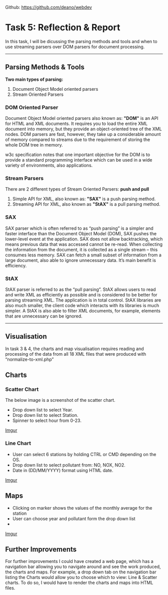 
Github: https://github.com/deano/webdev

# Task 5: Reflection & Report
In this task, I will be dicussing the parsing methods and tools and when to use streaming parsers over DOM parsers for document processing. 


----------


## Parsing Methods & Tools
**Two main types of parsing:**
1. Document Object Model oriented parsers
2.  Stream Oriented Parsers


### DOM Oriented Parser
Document Object Model oriented parsers also known as: **"DOM"** is an API for HTML and XML documents. It requires you to load the entire XML document into memory, but they provide an object-oriented tree of the XML nodes. DOM parsers are fast, however, they take up a considerable amount of memory compared to streams due to the requirement of storing the whole DOM tree in memory.

w3c specification notes that one important objective for the DOM is to provide a standard programming interface which can be used in a wide variety of environments, also applications.

### Stream Parsers
There are 2 different types of Stream Oriented Parsers: **push and pull**

1. Simple API for XML, also known as: **"SAX"** is a push parsing method. 
2. Streaming API for XML, also known as **"StAX"** is a pull parsing method.

### SAX
SAX parser which is often referred to as “push parsing” is a simpler and faster interface than the Document Object Model (DOM), SAX pushes the lower-level event at the application. SAX does not allow backtracking, which means previous data that was accessed cannot be re-read. When collecting the information from the document, it is collected as a single stream – this consumes less memory. SAX can fetch a small subset of information from a large document, also able to ignore unnecessary data. It’s main benefit is efficiency.
### StAX
StAX parser is referred to as the “pull parsing”. StAX allows users to read and write XML as efficiently as possible and is considered to be better for parsing streaming XML. The application is in total control. StAX libraries are also much smaller, the client code which interacts with its libraries is much simpler. A StAX is also able to filter XML documents, for example, elements that are unnecessary can be ignored.


----------


## Visualisation

In task 3 & 4, the charts and map visualisation requires reading and processing of the data from all 18 XML files that were produced with “normalize-to-xml.php”

## Charts

### Scatter Chart
The below image is a screenshot of the scatter chart.
- Drop down list to select Year.
- Drop down list to select Station.
- Spinner to select hour from 0-23.

[Imgur](https://i.imgur.com/1wklt5I.png)

### Line Chart
- User can select 6 stations by holding CTRL or CMD depending on the OS.
- Drop down list to select pollutant from: NO, NOX, NO2.
- Date in (DD/MM/YYYY) format using HTML date.

[Imgur](https://i.imgur.com/8y2AI28.png)


## Maps	
- Clicking on marker shows the values of the monthly average for the station
- User can choose year and pollutant form the drop down list
- 
[Imgur](https://i.imgur.com/mTLJn4o.png)

## Further Improvements
For further improvements I could have created a web page, which has a navigation bar allowing you to navigate around and see the work produced, the charts and maps. For example, a drop down tab on the navigation bar listing the Charts would allow you to choose which to view: Line & Scatter charts. To do so, I would have to render the charts and maps into HTML files.
